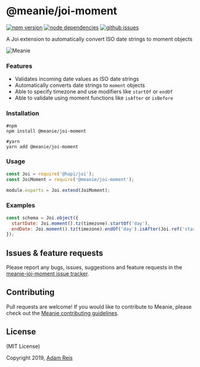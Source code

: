 # @meanie/joi-moment

[![npm version](https://img.shields.io/npm/v/@meanie/joi-moment.svg)](https://www.npmjs.com/package/@meanie/joi-moment)
[![node dependencies](https://david-dm.org/meanie/joi-moment.svg)](https://david-dm.org/meanie/joi-moment)
[![github issues](https://img.shields.io/github/issues/meanie/joi-moment.svg)](https://github.com/meanie/joi-moment/issues)


A Joi extension to automatically convert ISO date strings to moment objects

![Meanie](https://raw.githubusercontent.com/meanie/meanie/master/meanie-logo-full.png)

### Features
- Validates incoming date values as ISO date strings
- Automatically converts date strings to `moment` objects
- Able to specify timezone and use modifiers like `startOf` or `endOf`
- Able to validate using moment functions like `isAfter` or `isBefore`

### Installation

```shell
#npm
npm install @meanie/joi-moment

#yarn
yarn add @meanie/joi-moment
```

### Usage
```js
const Joi = require('@hapi/joi');
const JoiMoment = require('@meanie/joi-moment');

module.exports = Joi.extend(JoiMoment);
```

### Examples

```js
const schema = Joi.object({
  startDate: Joi.moment().tz(timezone).startOf('day'),
  endDate: Joi.moment().tz(timezone).endOf('day').isAfter(Joi.ref('startDate')),
});
```

## Issues & feature requests

Please report any bugs, issues, suggestions and feature requests in the [meanie-joi-moment issue tracker](https://github.com/meanie/joi-moment/issues).

## Contributing

Pull requests are welcome! If you would like to contribute to Meanie, please check out the [Meanie contributing guidelines](https://github.com/meanie/meanie/blob/master/CONTRIBUTING.md).

## License

(MIT License)

Copyright 2019, [Adam Reis](http://adam.reis.nz)
